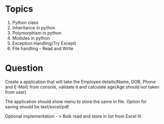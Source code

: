# Topics

1. Python class
2. Inheritance in python
3. Polymorphism in python
4. Modules in python
5. Exception Handling(Try Except)
6. File handling - Read and Write

# Question
Create a application that will take the Employee details(Name, DOB, Phone and E-Mail) from console, validate it and calculate age(Age should not taken from user)

The application should show menu to store the same in file. Option for saving should be text/excel/pdf. 

Optional implementation - > Bulk read and store in list from Excel fil